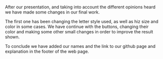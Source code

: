 After our presentation, and taking into account the different opinions heard we have made some changes in our final work.

The first one has been changing the letter style used, as well as hiz size and color in some cases. We have continue with the buttons,
changing their color and making some other small changes in order to improve the result shown.

To conclude we have added our names and the link to our github page and explanation in the footer of the web page.
